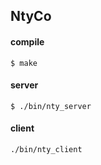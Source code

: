 ## NtyCo


#### compile

```
$ make
```


#### server 
```
$ ./bin/nty_server
```
#### client
```
./bin/nty_client
```


